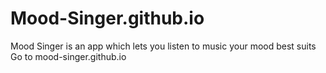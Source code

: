 # Mood-Singer.github.io
Mood Singer is an app which lets you listen to music your mood best suits 
Go to mood-singer.github.io
